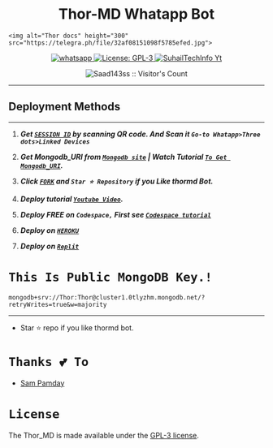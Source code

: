  <h1 align="center"> Thor-MD Whatapp Bot</h1> 


    <img alt="Thor docs" height="300" src="https://telegra.ph/file/32af08151098f5785efed.jpg">
  </a>
</p>
  
   
<p align="center">
  <a href="https://chat.whatsapp.com/Fd08osh2TvX9WekceXUfuz" target="_blank">
    <img alt="whatsapp" src="https://img.shields.io/badge/ Whatsapp Group -25D366?style=for-the-badge&logo=whatsapp&logoColor=white" />
  </a>
  <a aria-label="Thor_MD is free for use" href="https://github.com/SuhailTechInfo/Suhail-Md/blob/main/LICENCE" target="_blank">
    <img alt="License: GPL-3" src="https://badges.frapsoft.com/os/gpl/gpl.png?v=103)](https://opensource.org/licenses/GPL-3.0/" target="_blank" />
  </a>
  <a aria-label="Suhail_Md is free to use" href="https://youtube.com/@suhailtechinfo" target="_blank">
    <img alt="SuhailTechInfo Yt" src="https://img.shields.io/youtube/channel/subscribers/UCU071AMRqcd5mfTdCgJFwPg" target="_blank" />
  </a>

</p>
<p align="center"><img src="https://profile-counter.glitch.me/{Saad143ss}/count.svg" alt="Saad143ss :: Visitor's Count" /></p>

---




  

 







  
 
## Deployment Methods
---
1.  ***Get [`SESSION ID`](https://replit.com/@) by scanning QR code. And Scan it `Go-to Whatapp>Three dots>Linked Devices`***
2.  ***Get Mongodb_URI from [`Mongodb site`](https://www.mongodb.com/) | Watch Tutorial [`To Get Mongodb_URI`](Coming...).***
3.  ***Click [`FORK`](https://github.com/Saad143ss/Thor-MD/fork) and `Star ⭐ Repository` if you Like thormd Bot.***
4.  ***Deploy tutorial [`Youtube Video`](Coming...).***

5.  ***Deploy FREE on `Codespace,` First see [`Codespace tutorial`](Coming...)***
6.  ***Deploy on [`HEROKU`](https://dashboard.heroku.com/new?template=https://github.com/Saad143ss/Thor-MD)***
7.  ***Deploy on [`Replit`](https://replit.com/github/Saad143ss/Thor-MD)***

##


# ```This Is Public MongoDB Key.!```
```
mongodb+srv://Thor:Thor@cluster1.0tlyzhm.mongodb.net/?retryWrites=true&w=majority
```
---

- Star ⭐ repo if you like thormd bot.



# ```Thanks 💕 To```
- [Sam Pamday](https://github.com/Sampandey001) 

# ```License```
The Thor_MD is made available under the [GPL-3 license](https://github.com/Saad143ss/Thor-MD/blob/main/LICENCE).
